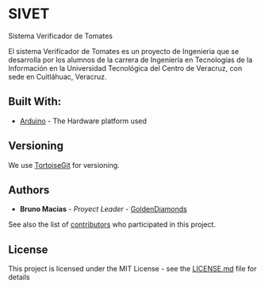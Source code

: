 # SIVET
Sistema Verificador de Tomates

El sistema Verificador de Tomates es un proyecto de Ingenieria que se desarrolla
por los alumnos de la carrera de Ingeniería en Tecnologías de la Información en la
Universidad Tecnológica del Centro de Veracruz, con sede en Cuitláhuac, Veracruz.

## Built With:

* [Arduino](https://www.arduino.cc/) - The Hardware platform used


## Versioning

We use [TortoiseGit](https://tortoisegit.org/) for versioning. 

## Authors

* **Bruno Macias** - *Proyect Leader* - [GoldenDiamonds](https://github.com/GoldenDiamonds)

See also the list of [contributors](https://github.com/GoldenDiamonds/SIVET/contributors) who participated in this project.


## License

This project is licensed under the MIT License - see the [LICENSE.md](LICENSE.md) file for details

